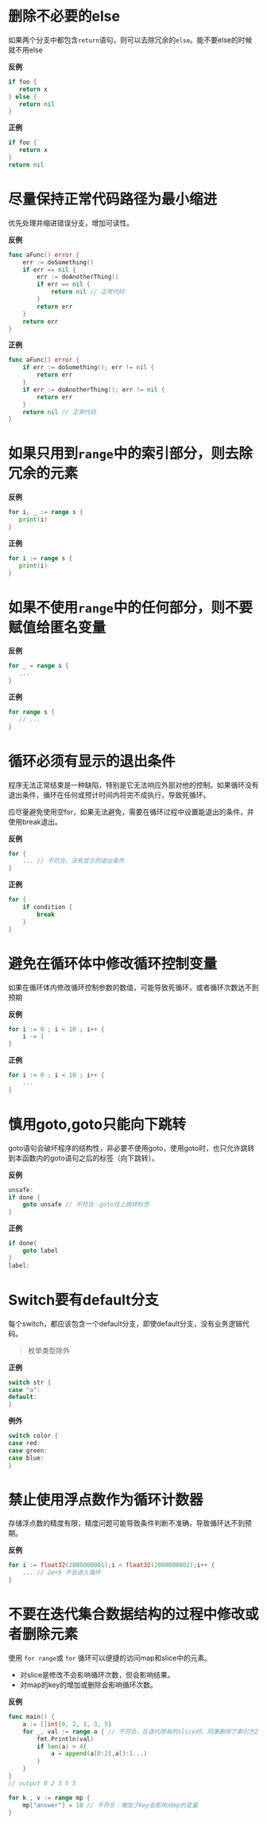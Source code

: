 # 删除不必要的else

如果两个分支中都包含`return`语句，则可以去除冗余的`else`。能不要else的时候就不用else

**反例**

```go
if foo {
   return x
} else {
   return nil
}
```

**正例**

```go
if foo {
   return x
}
return nil
```

# 尽量保持正常代码路径为最小缩进

优先处理并缩进错误分支，增加可读性。

**反例**

```go
func aFunc() error {
    err := doSomething()
    if err == nil {
        err := doAnotherThing()
        if err == nil {
            return nil // 正常代码
        }
        return err
    }
    return err
}
```

**正例**

```go
func aFunc() error {
    if err := doSomething(); err != nil {
        return err    
    }
    if err := doAnotherThing(); err != nil {
        return err    
    }
    return nil // 正常代码
}
```

# 如果只用到`range`中的索引部分，则去除冗余的元素

**反例**

```go
for i, _ := range s {
   print(i)
}
```

**正例**

```go
for i := range s {
   print(i)
}
```

# 如果不使用`range`中的任何部分，则不要赋值给匿名变量

**反例**

```go
for _ = range s {
   ...
}
```

**正例**

```go
for range s {
   // ...
}
```

# 循环必须有显示的退出条件

程序无法正常结束是一种缺陷，特别是它无法响应外部对他的控制。如果循环没有退出条件，循环在任何或预计时间内将完不成执行，导致死循环。

应尽量避免使用空for，如果无法避免，需要在循环过程中设置能退出的条件，并使用break退出。

**反例**

```go
for {
    ... // 不符合，没有显示的退出条件
}
```

**正例**

```go
for {
    if condition {
        break
    }
}
```

# 避免在循环体中修改循环控制变量

如果在循环体内修改循环控制参数的数值，可能导致死循环，或者循环次数达不到预期

**反例**

```go
for i := 0 ; i < 10 ; i++ {
    i -= 1
}
```

**正例**

```go
for i := 0 ; i < 10 ; i++ {
    ...
}
```

# 慎用goto,goto只能向下跳转

goto语句会破坏程序的结构性，非必要不使用goto，使用goto时，也只允许跳转到本函数内的goto语句之后的标签（向下跳转）。

**反例**

```go
unsafe:
if done {
    goto unsafe // 不符合：goto往上跳转标签
}
```

**正例**

```go
if done{
    goto label
}
label:
```

# Switch要有default分支

每个switch，都应该包含一个default分支，即使default分支，没有业务逻辑代码。

> 枚举类型除外

**正例**

```go
switch str {
case "a":
default:
}
```

**例外**

```go
switch color {
case red:
case green:   
case blue:
}
```

# 禁止使用浮点数作为循环计数器

存储浮点数的精度有限，精度问题可能导致条件判断不准确，导致循环达不到预期。

**反例**

```go
for i := float32(2000000001);i < float32(2000000002);i++ {
    ... // 2e+9 不会进入循环
}
```

# 不要在迭代集合数据结构的过程中修改或者删除元素

使用 `for range`或 `for` 循环可以便捷的访问map和slice中的元素。

- 对slice是修改不会影响循环次数，但会影响结果。
- 对map的key的增加或删除会影响循环次数。

**反例**

```go
func main() {
	a := []int{0, 2, 1, 3, 5}
	for _, val := range a { // 不符合，在迭代原有的slice时，同事删除了索引为2的元素。
		fmt.Println(val)
		if len(a) > 4{
			a = append(a[0:2],a[3:]...)
		}
	}
}
// output 0 2 3 5 5

for k , v := range mp {
	mp["answer"] = 10 // 不符合：增加了key会影响对mp的变量
}
```